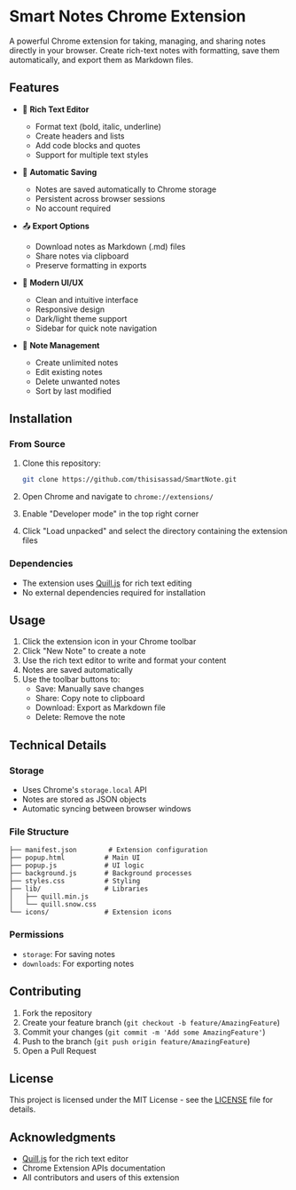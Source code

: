 # Smart Notes Chrome Extension

A powerful Chrome extension for taking, managing, and sharing notes directly in your browser. Create rich-text notes with formatting, save them automatically, and export them as Markdown files.

## Features

- 📝 **Rich Text Editor**
  - Format text (bold, italic, underline)
  - Create headers and lists
  - Add code blocks and quotes
  - Support for multiple text styles

- 💾 **Automatic Saving**
  - Notes are saved automatically to Chrome storage
  - Persistent across browser sessions
  - No account required

- 📤 **Export Options**
  - Download notes as Markdown (.md) files
  - Share notes via clipboard
  - Preserve formatting in exports

- 📱 **Modern UI/UX**
  - Clean and intuitive interface
  - Responsive design
  - Dark/light theme support
  - Sidebar for quick note navigation

- 🔄 **Note Management**
  - Create unlimited notes
  - Edit existing notes
  - Delete unwanted notes
  - Sort by last modified

## Installation

### From Source
1. Clone this repository:
   ```bash
   git clone https://github.com/thisisassad/SmartNote.git
   ```

2. Open Chrome and navigate to `chrome://extensions/`

3. Enable "Developer mode" in the top right corner

4. Click "Load unpacked" and select the directory containing the extension files

### Dependencies
- The extension uses [Quill.js](https://quilljs.com/) for rich text editing
- No external dependencies required for installation

## Usage

1. Click the extension icon in your Chrome toolbar
2. Click "New Note" to create a note
3. Use the rich text editor to write and format your content
4. Notes are saved automatically
5. Use the toolbar buttons to:
   - Save: Manually save changes
   - Share: Copy note to clipboard
   - Download: Export as Markdown file
   - Delete: Remove the note

## Technical Details

### Storage
- Uses Chrome's `storage.local` API
- Notes are stored as JSON objects
- Automatic syncing between browser windows

### File Structure
```
├── manifest.json        # Extension configuration
├── popup.html          # Main UI
├── popup.js            # UI logic
├── background.js       # Background processes
├── styles.css          # Styling
├── lib/                # Libraries
│   ├── quill.min.js
│   └── quill.snow.css
└── icons/              # Extension icons
```

### Permissions
- `storage`: For saving notes
- `downloads`: For exporting notes

## Contributing

1. Fork the repository
2. Create your feature branch (`git checkout -b feature/AmazingFeature`)
3. Commit your changes (`git commit -m 'Add some AmazingFeature'`)
4. Push to the branch (`git push origin feature/AmazingFeature`)
5. Open a Pull Request

## License

This project is licensed under the MIT License - see the [LICENSE](LICENSE) file for details.

## Acknowledgments

- [Quill.js](https://quilljs.com/) for the rich text editor
- Chrome Extension APIs documentation
- All contributors and users of this extension 